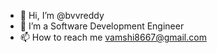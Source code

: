 - 👋 Hi, I’m @bvvreddy
- 👀 I’m a Software Development Engineer
- 📫 How to reach me vamshi8667@gmail.com

<!---
bvvreddy/bvvreddy is a ✨ special ✨ repository because its `README.md` (this file) appears on your GitHub profile.
You can click the Preview link to take a look at your changes.
--->
